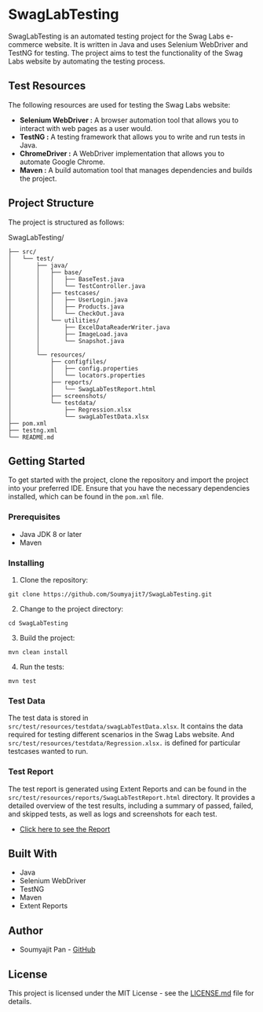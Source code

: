 # SwagLabTesting

SwagLabTesting is an automated testing project for the Swag Labs e-commerce website. It is written in Java and uses Selenium WebDriver and TestNG for testing. The project aims to test the functionality of the Swag Labs website by automating the testing process.

## Test Resources

The following resources are used for testing the Swag Labs website:

- **Selenium WebDriver :** A browser automation tool that allows you to interact with web pages as a user would.
- **TestNG :** A testing framework that allows you to write and run tests in Java.
- **ChromeDriver :** A WebDriver implementation that allows you to automate Google Chrome.
- **Maven :** A build automation tool that manages dependencies and builds the project.

## Project Structure

The project is structured as follows:

SwagLabTesting/

```
├── src/
│   └── test/
│       ├── java/
│       │   ├── base/
│       │   │   ├── BaseTest.java
│       │   │   └── TestController.java
│       │   ├── testcases/
│       │   │   ├── UserLogin.java
│       │   │   ├── Products.java
│       │   │   └── CheckOut.java
│       │   └── utilities/
│       │       ├── ExcelDataReaderWriter.java
│       │       ├── ImageLoad.java
│       │       └── Snapshot.java
│       │
│       └── resources/
│           ├── configfiles/
│           │   ├── config.properties
│           │   └── locators.properties
│           ├── reports/
│           │   └── SwagLabTestReport.html
│           ├── screenshots/
│           └── testdata/
│               ├── Regression.xlsx
│               └── swagLabTestData.xlsx
├── pom.xml
├── testng.xml
└── README.md
```

## Getting Started

To get started with the project, clone the repository and import the project into your preferred IDE. Ensure that you have the necessary dependencies installed, which can be found in the `pom.xml` file.

### Prerequisites

- Java JDK 8 or later
- Maven

### Installing

1. Clone the repository:

```
git clone https://github.com/Soumyajit7/SwagLabTesting.git
```

2. Change to the project directory:

```
cd SwagLabTesting
```

3. Build the project:

```
mvn clean install
```

4. Run the tests:

```
mvn test
```

### Test Data

The test data is stored in `src/test/resources/testdata/swagLabTestData.xlsx`. It contains the data required for testing different scenarios in the Swag Labs website. And `src/test/resources/testdata/Regression.xlsx.` is defined for particular testcases wanted to run.

### Test Report

The test report is generated using Extent Reports and can be found in the `src/test/resources/reports/SwagLabTestReport.html` directory. It provides a detailed overview of the test results, including a summary of passed, failed, and skipped tests, as well as logs and screenshots for each test.

- [Click here to see the Report](https://soumyajit7.github.io/SwagLabTesting/SwagLabTestReport.html)

## Built With

- Java
- Selenium WebDriver
- TestNG
- Maven
- Extent Reports

## Author

- Soumyajit Pan - [GitHub](https://github.com/Soumyajit7)

## License

This project is licensed under the MIT License - see the [LICENSE.md](LICENSE.md) file for details.
